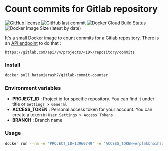 # Count commits for Gitlab repository

[![GitHub license](https://img.shields.io/github/license/hatamiarash7/Gitlab-CommitCounter)](https://github.com/hatamiarash7/Gitlab-CommitCounter/blob/master/LICENSE) ![GitHub last commit](https://img.shields.io/github/last-commit/hatamiarash7/Gitlab-CommitCounter) ![Docker Cloud Build Status](https://img.shields.io/docker/cloud/build/hatamiarash7/gitlab-commit-counter) ![Docker Image Size (latest by date)](https://img.shields.io/docker/image-size/hatamiarash7/gitlab-commit-counter?sort=date)

It's a small Docker image to count commits for a Gitlab repository. There is an [API endpoint](https://docs.gitlab.com/ee/api/commits.html) to do that :

```
https://gitlab.com/api/v4/projects/<ID>/repository/commits
```

### Install

```bash
docker pull hatamiarash7/gitlab-commit-counter
```

### Environment variables

- **PROJECT_ID** : Project id for specific repository. You can find it under title or `Settings > General`
- **ACCESS_TOKEN** : Personal access token for your account. You can create a token in `User Settings > Access Tokens`
- **BRANCH** : Branch name

### Usage

```bash
docker run --rm -e "PROJECT_ID=13960749" -e "ACCESS_TOKEN=erplmkbnoihsdFgfalsdk" -e "BRANCH=master" hatamiarash7/gitlab-commit-counter
```
